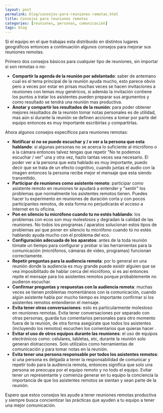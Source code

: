 ```yaml
---
layout: post
permalink: blog/consejos-para-reuniones-remotas.html
title: Consejos para reuniones remotas
categories: [reuniones, personas, comunicación]
tags: blog
---
```


Si el equipo en el que trabajas esta distribuido en distintos lugares geográficos entonces a continuación  algunos consejos para mejorar sus reuniones remotas.

Primero dos consejos básicos para cualquier tipo de reuniones, sin importar si son remotas o no:

* **Compartir la agenda de la reunión por adelantado**: saber de antemano cual es el tema principal de la reunión ayuda mucho, esto parece obvio pero a veces por estar en prisas muchas veces se hacen invitaciones a reuniones con temas muy genéricos, si además la invitación contiene los puntos a tratar los asistentes pueden preparar sus argumentos y como resultado se tendrá una reunión mas productiva.
* **Anotar y compartir los resultados de la reunión**:  para poder obtener mejores resultados de la reunión tomar notas personales es de utilidad, mas aún si durante la reunión se definen acciones a tomar por parte del equipo entonces es muy importante escribirlas y compartirlas.

Ahora algunos consejos específicos para reuniones remotas:

* **Notificar si no se puede escuchar y / o ver a la persona que esta hablando**: si algunas personas no se acerca lo suficiente al micrófono o a la cámara entonces talvez tengas que repetir "No te podemos escuchar / ver" una y otra vez, hazlo tantas veces sea necesario. El poder ver a la persona que esta hablado es muy importante, puedo decir que se trata de un efecto cognitivo, cuando juntas el audio con la imagen entonces la persona recibe mejor el mensaje que esta siendo transmitido.
* **Participar de reuniones como asistente remoto**: participar como asistente remoto en reuniones te ayudará a entender y "sentir" los problemas que normalmente los asistentes remotos tienen. Puedes hacer tu experimento en reuniones de duración corta y con pocos participantes remotos, de esta forma no perjudicarás el acceso a Internet en tu oficina.
* **Pon en silencio tu micrófono cuando tu no estés hablando**: los problemas con ecos son muy molestosos y degradan la calidad de las reuniones. No todos los programas / aparatos solucionan estos tipos de problemas así que poner en silencio tu micrófono cuando tú no estés hablando ayuda mucho con el problema del eco.
* **Configuración adecuada de los aparatos**: antes de la toda reunión tómate un tiempo para  configurar y probar si las herramientas para la comunicación (micrófonos, cámaras de video, programas) funcionan correctamente.
* **Repetir preguntas para la audiencia remota**: por lo general en una reunión donde la audiencia es muy grande puede existir alguien que se vea imposibilitado de hablar cerca del micrófono, si es así entonces repite el mensaje para los asistentes remotos porque probablemente no pudieron escuchar.
* **Confirmar preguntas y respuestas con la audiencia remota**: muchas veces se tienen problemas momentáneos con la comunicación, cuando algún asistente habla por mucho tiempo es importante confirmar si los asistentes remotos entendieron el mensaje.
* **Evita tener otras conversaciones**: esto es particularmente molestoso en reuniones remotas. Evita tener conversaciones por separado con otras personas, guarda tus comentarios personales para otro momento fuera de la reunión, de otra forma asegúrate que todos los asistentes (incluyendo los remotos) escuchen los comentarios que quieras hacer .
* **Evitar el uso de otros equipos durante las reuniones**: el uso de equipos electrónicos como:  celulares, tabletas, etc, durante la reunión solo generan distracciones. Solo utilízalos como  herramientas de comunicación y para tomar notas en la reunión.
* **Evita tener una persona responsable por todos los asistentes remotos**: si una persona es delgada a tener la responsabilidad de comunicar y repetir todo para la audiencia remota, entonces significa que solo una persona se preocupa por el equipo remoto y no todo el equipo. Evitar tener un representante y comienza generar en tu equipo la conciencia la importancia de que los asistentes remotos se sientan y sean parte de la reunión.

Espero que estos consejos les ayude a tener reuniones remotas productiva y siempre busca concientizar las prácticas que ayuden a tu equipo a tener una mejor comunicación.
